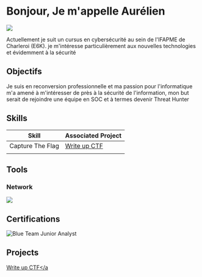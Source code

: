 # Bonjour, Je m'appelle Aurélien

<a href="https://www.linkedin.com/in/aurelien-pardons/"><img src="https://img.shields.io/badge/-LinkedIn-0072b1?&style=for-the-badge&logo=linkedin&logoColor=white" /></a>

Actuellement je suit un cursus en cybersécurité au sein de l'IFAPME de Charleroi (E6K). je m'intéresse particulièrement aux nouvelles technologies et évidemment à la sécurité
## Objectifs

Je suis en reconversion professionnelle et ma passion pour l'informatique m'a amené à m'intéresser de près à la sécurité de l'information, mon but serait de rejoindre une équipe en SOC et à termes devenir Threat Hunter 
## Skills

| Skill            | Associated Project                                         |
| ---------------- | ---------------------------------------------------------- |
| Capture The Flag | <a href="https://github.com/kota-shen/Writeup-CTF">Write up CTF</a> |
|                  | <a href="https://google.com"></a>                          |


## Tools


### Network

<div>
<img src="https://img.shields.io/badge/-Wireshark-0072b1?&style=for-the-badge&logo=wireshark&logoColor=white" />
</div>

## Certifications

<img src="https://img.shields.io/badge/BTJA-0072b1?style=for-the-badge&logoColor=white"  title= "Blue Team Junior Analyst" />



## Projects

<a href="https://github.com/kota-shen/Writeup-CTF">Write up CTF</a
